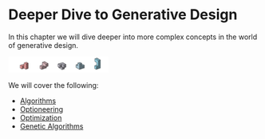 # Deeper Dive to Generative Design

In this chapter we will dive deeper into more complex concepts in the world of generative design.

<img src="../.gitbook/assets/deeper/deeper.png" style="width:200px;"/>

We will cover the following:

* [Algorithms](02-01_algorithms/README.md)
* [Optioneering](02-02_optioneering.md)
* [Optimization](02-03_optimization/README.md)
* [Genetic Algorithms](02-04_genetic-algorithms/README.md)
